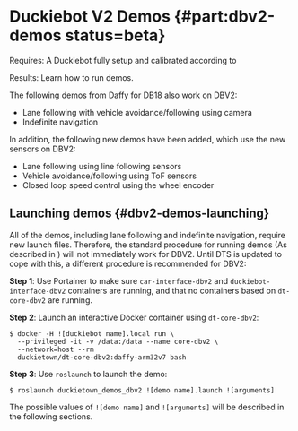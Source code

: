 # Duckiebot V2 Demos {#part:dbv2-demos status=beta}

<div class='requirements' markdown='1'>

Requires: A Duckiebot fully setup and calibrated according to [](#dbv2)

Results: Learn how to run demos.

</div>

The following demos from Daffy for DB18 also work on DBV2:

 - Lane following with vehicle avoidance/following using camera
 - Indefinite navigation
 
In addition, the following new demos have been added, which use the new sensors on DBV2:

 - Lane following using line following sensors
 - Vehicle avoidance/following using ToF sensors
 - Closed loop speed control using the wheel encoder

## Launching demos {#dbv2-demos-launching}

All of the demos, including lane following and indefinite navigation, require new launch files. Therefore, the
standard procedure for running demos (As described in [](#running-demos)) will not immediately work for DBV2.
Until DTS is updated to cope with this, a different procedure is recommended for DBV2:

**Step 1**: Use Portainer to make sure `car-interface-dbv2` and `duckiebot-interface-dbv2` containers are running,
and that no containers based on `dt-core-dbv2` are running.

**Step 2**: Launch an interactive Docker container using `dt-core-dbv2`:

    $ docker -H ![duckiebot name].local run \
      --privileged -it -v /data:/data --name core-dbv2 \
      --network=host --rm 
      duckietown/dt-core-dbv2:daffy-arm32v7 bash
 
**Step 3**: Use `roslaunch` to launch the demo:

    $ roslaunch duckietown_demos_dbv2 ![demo name].launch ![arguments]

The possible values of `![demo name]` and `![arguments]` will be described in the following sections.
